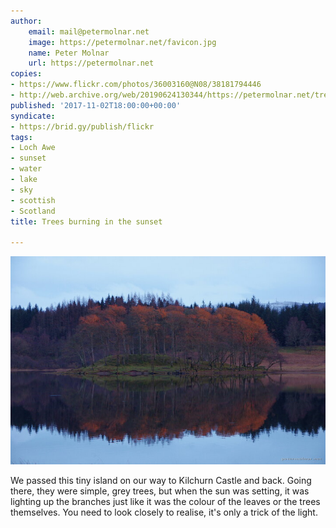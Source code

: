 ```yaml
---
author:
    email: mail@petermolnar.net
    image: https://petermolnar.net/favicon.jpg
    name: Peter Molnar
    url: https://petermolnar.net
copies:
- https://www.flickr.com/photos/36003160@N08/38181794446
- http://web.archive.org/web/20190624130344/https://petermolnar.net/trees-burning-in-the-sunset/
published: '2017-11-02T18:00:00+00:00'
syndicate:
- https://brid.gy/publish/flickr
tags:
- Loch Awe
- sunset
- water
- lake
- sky
- scottish
- Scotland
title: Trees burning in the sunset

---
```


![](trees-burning-in-the-sunset.jpg)

We passed this tiny island on our way to Kilchurn Castle and back. Going
there, they were simple, grey trees, but when the sun was setting, it
was lighting up the branches just like it was the colour of the leaves
or the trees themselves. You need to look closely to realise, it's only
a trick of the light.